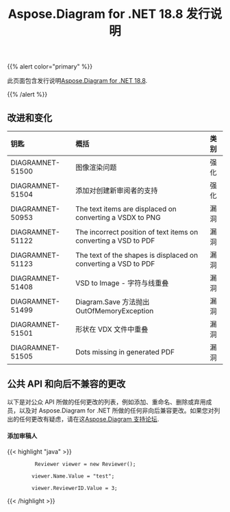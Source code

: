 ﻿---
title: Aspose.Diagram for .NET 18.8 发行说明
type: docs
weight: 50
url: /zh/net/aspose-diagram-for-net-18-8-release-notes/
---
{{% alert color="primary" %}} 

此页面包含发行说明[Aspose.Diagram for .NET 18.8](https://www.nuget.org/packages/Aspose.Diagram/18.8.0).

{{% /alert %}} 
## **改进和变化**

|**钥匙**|**概括**|**类别**|
|:- |:- |:- |
|DIAGRAMNET-51500|图像渲染问题|强化|
|DIAGRAMNET-51504|添加对创建新审阅者的支持|强化|
|DIAGRAMNET-50953|The text items are displaced on converting a VSDX to PNG|漏洞|
|DIAGRAMNET-51122|The incorrect position of text items on converting a VSD to PDF|漏洞|
|DIAGRAMNET-51123|The text of the shapes is displaced on converting a VSD to PDF|漏洞|
|DIAGRAMNET-51408|VSD to Image - 字符与线重叠|漏洞|
|DIAGRAMNET-51499|Diagram.Save 方法抛出 OutOfMemoryException|漏洞|
|DIAGRAMNET-51501|形状在 VDX 文件中重叠|漏洞|
|DIAGRAMNET-51505|Dots missing in generated PDF|漏洞|
## **公共 API 和向后不兼容的更改**
以下是对公众 API 所做的任何更改的列表，例如添加、重命名、删除或弃用成员，以及对 Aspose.Diagram for .NET 所做的任何非向后兼容更改。如果您对列出的任何更改有疑虑，请在这[Aspose.Diagram 支持论坛](https://forum.aspose.com/c/diagram/17).
#### **添加审稿人**
{{< highlight "java" >}}

             Reviewer viewer = new Reviewer();

            viewer.Name.Value = "test";

            viewer.ReviewerID.Value = 3;

{{< /highlight >}}




